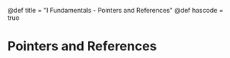 @def title = "I Fundamentals - Pointers and References"
@def hascode = true

# Pointers and References


